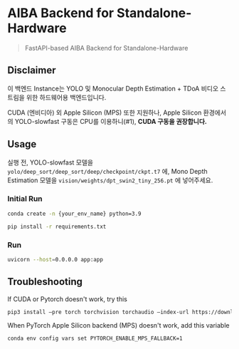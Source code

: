 # AIBA Backend for Standalone-Hardware

> FastAPI-based AIBA Backend for Standalone-Hardware

## Disclaimer

이 백엔드 Instance는 YOLO 및 Monocular Depth Estimation + TDoA 비디오 스트림을 위한 하드웨어용 백엔드입니다.

CUDA (엔비디아) 외 Apple Silicon (MPS) 또한 지원하나, Apple Silicon 환경에서의 YOLO-slowfast 구동은 CPU를 이용하니(#1), **CUDA 구동을 권장합니다.**

## Usage

실행 전, YOLO-slowfast 모델을 `yolo/deep_sort/deep_sort/deep/checkpoint/ckpt.t7` 에, Mono Depth Estimation 모델을 `vision/weights/dpt_swin2_tiny_256.pt` 에 넣어주세요.

### Initial Run

```bash
conda create -n {your_env_name} python=3.9

pip install -r requirements.txt
```

### Run

```bash
uvicorn --host=0.0.0.0 app:app
```

## Troubleshooting

If CUDA or Pytorch doesn't work, try this

```bash
pip3 install —pre torch torchvision torchaudio —index-url https://download.pytorch.org/whl/nightly/cu121
```

When PyTorch Apple Silicon backend (MPS) doesn't work, add this variable

```bash
conda env config vars set PYTORCH_ENABLE_MPS_FALLBACK=1
```

